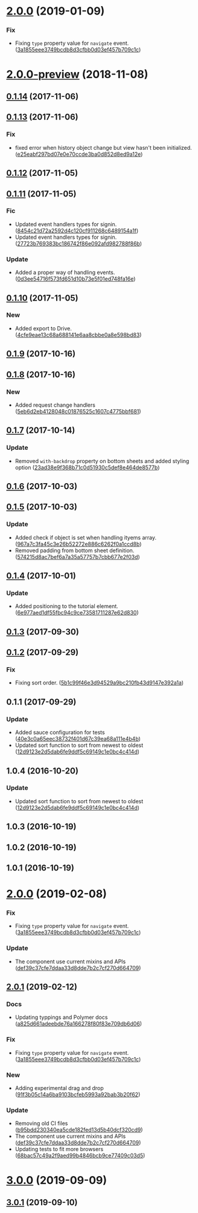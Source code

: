<a name="2.0.0"></a>
# [2.0.0](https://github.com/advanced-rest-client/history-panel/compare/0.1.13...2.0.0) (2019-01-09)


### Fix

* Fixing `type` property  value for `navigate` event. ([3a1855eee3749bcdb8d3cfbb0d03ef457b709c1c](https://github.com/advanced-rest-client/history-panel/commit/3a1855eee3749bcdb8d3cfbb0d03ef457b709c1c))



<a name="2.0.0-preview"></a>
# [2.0.0-preview](https://github.com/advanced-rest-client/history-panel/compare/0.1.13...2.0.0-preview) (2018-11-08)




<a name="0.1.14"></a>
## [0.1.14](https://github.com/advanced-rest-client/history-panel/compare/0.1.13...0.1.14) (2017-11-06)




<a name="0.1.13"></a>
## [0.1.13](https://github.com/advanced-rest-client/history-panel/compare/0.1.12...0.1.13) (2017-11-06)


### Fix

* fixed error when history object change but view hasn't been initialized. ([e25eabf297bd07e0e70ccde3ba0d852d8ed9a12e](https://github.com/advanced-rest-client/history-panel/commit/e25eabf297bd07e0e70ccde3ba0d852d8ed9a12e))



<a name="0.1.12"></a>
## [0.1.12](https://github.com/advanced-rest-client/history-panel/compare/0.1.11...0.1.12) (2017-11-05)




<a name="0.1.11"></a>
## [0.1.11](https://github.com/advanced-rest-client/history-panel/compare/0.1.10...0.1.11) (2017-11-05)


### Fic

* Updated event handlers types for signin. ([8454c21d72a2592d4c120cf911268c6489154a1f](https://github.com/advanced-rest-client/history-panel/commit/8454c21d72a2592d4c120cf911268c6489154a1f))
* Updated event handlers types for signin. ([27723b769383bc186742f86e092afd982788f86b](https://github.com/advanced-rest-client/history-panel/commit/27723b769383bc186742f86e092afd982788f86b))

### Update

* Added a proper way of handling events. ([0d3ee54716f573fd651d10b73e5f01ed748fa16e](https://github.com/advanced-rest-client/history-panel/commit/0d3ee54716f573fd651d10b73e5f01ed748fa16e))



<a name="0.1.10"></a>
## [0.1.10](https://github.com/advanced-rest-client/history-panel/compare/0.1.9...0.1.10) (2017-11-05)


### New

* Added export to Drive. ([4cfe9eae13c68a688141e6aa8cbbe0a8e598bd83](https://github.com/advanced-rest-client/history-panel/commit/4cfe9eae13c68a688141e6aa8cbbe0a8e598bd83))



<a name="0.1.9"></a>
## [0.1.9](https://github.com/advanced-rest-client/history-panel/compare/0.1.8...0.1.9) (2017-10-16)




<a name="0.1.8"></a>
## [0.1.8](https://github.com/advanced-rest-client/history-panel/compare/0.1.7...0.1.8) (2017-10-16)


### New

* Added request change handlers ([5eb6d2eb4128048c01876525c1607c4775bbf681](https://github.com/advanced-rest-client/history-panel/commit/5eb6d2eb4128048c01876525c1607c4775bbf681))



<a name="0.1.7"></a>
## [0.1.7](https://github.com/advanced-rest-client/history-panel/compare/0.1.6...0.1.7) (2017-10-14)


### Update

* Removed `with-backdrop` property on bottom sheets and added styling option ([23ad38e9f368b71c0d51930c5def8e464de8577b](https://github.com/advanced-rest-client/history-panel/commit/23ad38e9f368b71c0d51930c5def8e464de8577b))



<a name="0.1.6"></a>
## [0.1.6](https://github.com/advanced-rest-client/history-panel/compare/0.1.5...0.1.6) (2017-10-03)




<a name="0.1.5"></a>
## [0.1.5](https://github.com/advanced-rest-client/history-panel/compare/0.1.4...0.1.5) (2017-10-03)


### Update

* Added check if object is set when handling ityems array. ([967a7c3fa45c3e26b52272e886c6262f0a1ccd8b](https://github.com/advanced-rest-client/history-panel/commit/967a7c3fa45c3e26b52272e886c6262f0a1ccd8b))
* Removed padding from bottom sheet definition. ([574215d8ac7bef6a7a35a57757b7cbb677e2f03d](https://github.com/advanced-rest-client/history-panel/commit/574215d8ac7bef6a7a35a57757b7cbb677e2f03d))



<a name="0.1.4"></a>
## [0.1.4](https://github.com/advanced-rest-client/history-panel/compare/0.1.2...0.1.4) (2017-10-01)


### Update

* Added positioning to the tutorial element. ([6e977aed1df55fbc94c9ce73581711287e62d830](https://github.com/advanced-rest-client/history-panel/commit/6e977aed1df55fbc94c9ce73581711287e62d830))



<a name="0.1.3"></a>
## [0.1.3](https://github.com/advanced-rest-client/history-panel/compare/0.1.2...0.1.3) (2017-09-30)




<a name="0.1.2"></a>
## [0.1.2](https://github.com/advanced-rest-client/history-panel/compare/0.1.1...0.1.2) (2017-09-29)


### Fix

* Fixing sort order. ([5b1c99f46e3d94529a9bc210fb43d9147e392a1a](https://github.com/advanced-rest-client/history-panel/commit/5b1c99f46e3d94529a9bc210fb43d9147e392a1a))



<a name="0.1.1"></a>
## 0.1.1 (2017-09-29)


### Update

* Added sauce configuration for tests ([40e3c0a65eec38732f401d67c39ea68a111e4b4b](https://github.com/advanced-rest-client/history-panel/commit/40e3c0a65eec38732f401d67c39ea68a111e4b4b))
* Updated sort function to sort from newest to oldest ([12d9123e2d5dab6fe9ddf5c69149c1e0bc4c414d](https://github.com/advanced-rest-client/history-panel/commit/12d9123e2d5dab6fe9ddf5c69149c1e0bc4c414d))



<a name="1.0.4"></a>
## 1.0.4 (2016-10-20)


### Update

* Updated sort function to sort from newest to oldest ([12d9123e2d5dab6fe9ddf5c69149c1e0bc4c414d](https://github.com/advanced-rest-client/history-panel/commit/12d9123e2d5dab6fe9ddf5c69149c1e0bc4c414d))



<a name="1.0.3"></a>
## 1.0.3 (2016-10-19)




<a name="1.0.2"></a>
## 1.0.2 (2016-10-19)




<a name="1.0.1"></a>
## 1.0.1 (2016-10-19)




# [2.0.0](https://github.com/advanced-rest-client/history-panel/compare/0.1.13...2.0.0) (2019-02-08)


### Fix

* Fixing `type` property  value for `navigate` event. ([3a1855eee3749bcdb8d3cfbb0d03ef457b709c1c](https://github.com/advanced-rest-client/history-panel/commit/3a1855eee3749bcdb8d3cfbb0d03ef457b709c1c))

### Update

* The component use current mixins and APIs ([def39c37cfe7ddaa33d8dde7b2c7cf270d664709](https://github.com/advanced-rest-client/history-panel/commit/def39c37cfe7ddaa33d8dde7b2c7cf270d664709))



## [2.0.1](https://github.com/advanced-rest-client/history-panel/compare/0.1.13...2.0.1) (2019-02-12)


### Docs

* Updating typpings and Polymer docs ([a825d661adeebde76a166278f80f83e709db6d06](https://github.com/advanced-rest-client/history-panel/commit/a825d661adeebde76a166278f80f83e709db6d06))

### Fix

* Fixing `type` property  value for `navigate` event. ([3a1855eee3749bcdb8d3cfbb0d03ef457b709c1c](https://github.com/advanced-rest-client/history-panel/commit/3a1855eee3749bcdb8d3cfbb0d03ef457b709c1c))

### New

* Adding experimental drag and drop ([91f3b05c14a6ba9103bcfeb5993a92bab3b20f62](https://github.com/advanced-rest-client/history-panel/commit/91f3b05c14a6ba9103bcfeb5993a92bab3b20f62))

### Update

* Removing old CI files ([b95bdd230340ea5cde182fed13d5b40dcf320cd9](https://github.com/advanced-rest-client/history-panel/commit/b95bdd230340ea5cde182fed13d5b40dcf320cd9))
* The component use current mixins and APIs ([def39c37cfe7ddaa33d8dde7b2c7cf270d664709](https://github.com/advanced-rest-client/history-panel/commit/def39c37cfe7ddaa33d8dde7b2c7cf270d664709))
* Updating tests to fit more browsers ([68bac57c49a2f9aed99b4846bcb9ce77409c03d5](https://github.com/advanced-rest-client/history-panel/commit/68bac57c49a2f9aed99b4846bcb9ce77409c03d5))



# [3.0.0](https://github.com/advanced-rest-client/history-panel/compare/0.1.13...3.0.0) (2019-09-09)



## [3.0.1](https://github.com/advanced-rest-client/history-panel/compare/0.1.13...3.0.1) (2019-09-10)



